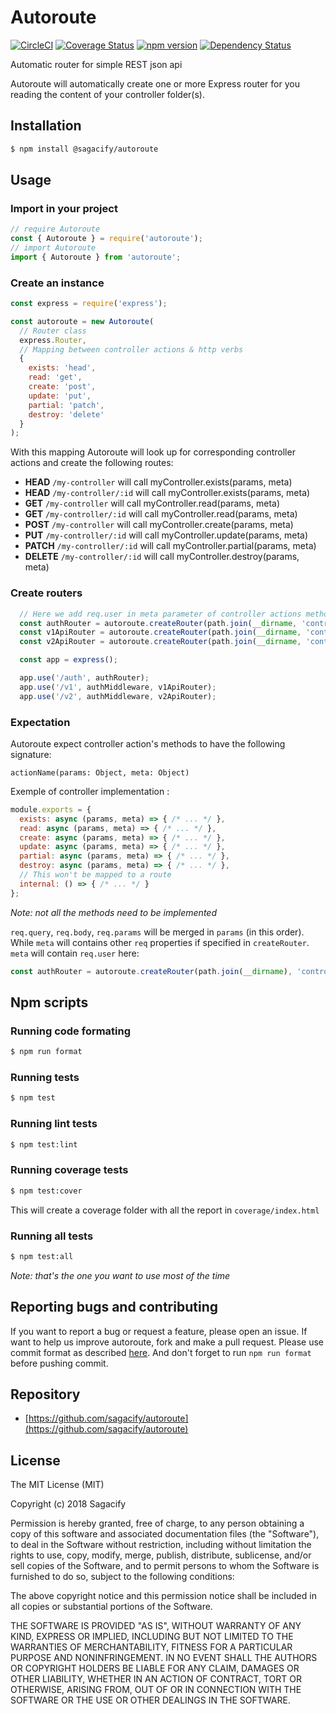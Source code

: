 # Autoroute

[![CircleCI](https://circleci.com/gh/Sagacify/autoroute.svg?style=svg)](https://circleci.com/gh/Sagacify/autoroute)
[![Coverage Status](https://coveralls.io/repos/github/Sagacify/autoroute/badge.svg?branch=master)](https://coveralls.io/github/Sagacify/autoroute?branch=master)
[![npm version](https://img.shields.io/npm/v/@sagacify/autoroute.svg)](https://www.npmjs.com/package/@sagacify/autoroute)
[![Dependency Status](https://img.shields.io/david/Sagacify/autoroute.svg?style=flat-square)](https://david-dm.org/Sagacify/autoroute)

Automatic router for simple REST json api

Autoroute will automatically create one or more Express router for you reading the content of your controller folder(s).

## Installation

```sh
$ npm install @sagacify/autoroute
```

## Usage

### Import in your project
```js
// require Autoroute
const { Autoroute } = require('autoroute');
// import Autoroute
import { Autoroute } from 'autoroute';
```

### Create an instance

```js
const express = require('express');

const autoroute = new Autoroute(
  // Router class
  express.Router,
  // Mapping between controller actions & http verbs
  {
    exists: 'head',
    read: 'get',
    create: 'post',
    update: 'put',
    partial: 'patch',
    destroy: 'delete'
  }
);
```

With this mapping Autoroute will look up for corresponding controller actions and create the following routes:

- **HEAD** `/my-controller` will call myController.exists(params, meta)
- **HEAD** `/my-controller/:id` will call myController.exists(params, meta)
- **GET** `/my-controller` will call myController.read(params, meta)
- **GET** `/my-controller/:id` will call myController.read(params, meta)
- **POST** `/my-controller` will call myController.create(params, meta)
- **PUT** `/my-controller/:id` will call myController.update(params, meta)
- **PATCH** `/my-controller/:id` will call myController.partial(params, meta)
- **DELETE** `/my-controller/:id` will call myController.destroy(params, meta)

### Create routers

```js
  // Here we add req.user in meta parameter of controller actions methods
  const authRouter = autoroute.createRouter(path.join(__dirname, 'controllers/auth'), [ 'user' ]);
  const v1ApiRouter = autoroute.createRouter(path.join(__dirname, 'controllers/v1'));
  const v2ApiRouter = autoroute.createRouter(path.join(__dirname, 'controllers/v2'));

  const app = express();

  app.use('/auth', authRouter);
  app.use('/v1', authMiddleware, v1ApiRouter);
  app.use('/v2', authMiddleware, v2ApiRouter);
```

### Expectation

Autoroute expect controller action's methods to have the following signature:

`actionName(params: Object, meta: Object)`

Exemple of controller implementation :

```js
module.exports = {
  exists: async (params, meta) => { /* ... */ },
  read: async (params, meta) => { /* ... */ },
  create: async (params, meta) => { /* ... */ },
  update: async (params, meta) => { /* ... */ },
  partial: async (params, meta) => { /* ... */ },
  destroy: async (params, meta) => { /* ... */ },
  // This won't be mapped to a route
  internal: () => { /* ... */ }
};
```
*Note: not all the methods need to be implemented*

`req.query`, `req.body`, `req.params` will be merged in `params` (in this order).
While `meta` will contains other `req` properties if specified in `createRouter`.
`meta` will contain `req.user` here:

```js
const authRouter = autoroute.createRouter(path.join(__dirname), 'controllers/auth', [ 'user' ]);`
```

## Npm scripts

### Running code formating

```sh
$ npm run format
```

### Running tests

```sh
$ npm test
```

### Running lint tests

```sh
$ npm test:lint
```

### Running coverage tests

```sh
$ npm test:cover
```

This will create a coverage folder with all the report in `coverage/index.html`

### Running all tests

```sh
$ npm test:all
```

*Note: that's the one you want to use most of the time*

## Reporting bugs and contributing

If you want to report a bug or request a feature, please open an issue.
If want to help us improve autoroute, fork and make a pull request.
Please use commit format as described [here](https://github.com/angular/angular.js/blob/master/DEVELOPERS.md#-git-commit-guidelines).
And don't forget to run `npm run format` before pushing commit.

## Repository

- [https://github.com/sagacify/autoroute](https://github.com/sagacify/autoroute)

## License

The MIT License (MIT)

Copyright (c) 2018 Sagacify

Permission is hereby granted, free of charge, to any person obtaining a copy
of this software and associated documentation files (the "Software"), to deal
in the Software without restriction, including without limitation the rights
to use, copy, modify, merge, publish, distribute, sublicense, and/or sell
copies of the Software, and to permit persons to whom the Software is
furnished to do so, subject to the following conditions:

The above copyright notice and this permission notice shall be included in all
copies or substantial portions of the Software.

THE SOFTWARE IS PROVIDED "AS IS", WITHOUT WARRANTY OF ANY KIND, EXPRESS OR
IMPLIED, INCLUDING BUT NOT LIMITED TO THE WARRANTIES OF MERCHANTABILITY,
FITNESS FOR A PARTICULAR PURPOSE AND NONINFRINGEMENT. IN NO EVENT SHALL THE
AUTHORS OR COPYRIGHT HOLDERS BE LIABLE FOR ANY CLAIM, DAMAGES OR OTHER
LIABILITY, WHETHER IN AN ACTION OF CONTRACT, TORT OR OTHERWISE, ARISING FROM,
OUT OF OR IN CONNECTION WITH THE SOFTWARE OR THE USE OR OTHER DEALINGS IN THE
SOFTWARE.
